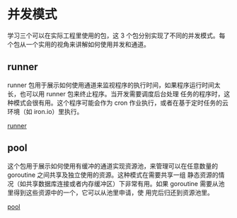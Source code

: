 # 并发模式

学习三个可以在实际工程里使用的包，这 3 个包分别实现了不同的并发模式。每个包从一个实用的视角来讲解如何使用并发和通道。

## runner

runner 包用于展示如何使用通道来监视程序的执行时间，如果程序运行时间太长，也可以用 runner 包来终止程序。当开发需要调度后台处理
任务的程序时，这种模式会很有用。这个程序可能会作为 cron 作业执行，或者在基于定时任务的云环境（如 iron.io）里执行。

[runner](runner_main.go)


## pool

这个包用于展示如何使用有缓冲的通道实现资源池，来管理可以在任意数量的 goroutine 之间共享及独立使用的资源。这种模式在需要共享一组
静态资源的情况（如共享数据库连接或者内存缓冲区）下非常有用。如果 goroutine 需要从池里得到这些资源中的一个，它可以从池里申请，使
用完后归还到资源池里。

[pool](pool/pool.go)